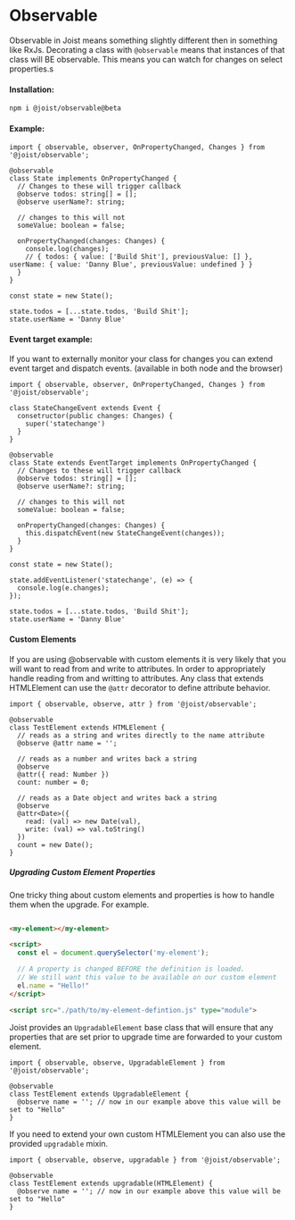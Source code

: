 # Observable

Observable in Joist means something slightly different then in something like RxJs.
Decorating a class with `@observable` means that instances of that class will BE observable. This means you can watch for changes on select properties.s

#### Installation:

```BASH
npm i @joist/observable@beta
```

#### Example:

```TS
import { observable, observer, OnPropertyChanged, Changes } from '@joist/observable';

@observable
class State implements OnPropertyChanged {
  // Changes to these will trigger callback
  @observe todos: string[] = [];
  @observe userName?: string;

  // changes to this will not
  someValue: boolean = false;

  onPropertyChanged(changes: Changes) {
    console.log(changes);
    // { todos: { value: ['Build Shit'], previousValue: [] }, userName: { value: 'Danny Blue', previousValue: undefined } }
  }
}

const state = new State();

state.todos = [...state.todos, 'Build Shit'];
state.userName = 'Danny Blue'
```

#### Event target example:

If you want to externally monitor your class for changes you can extend event target and dispatch events. (available in both node and the browser)

```TS
import { observable, observer, OnPropertyChanged, Changes } from '@joist/observable';

class StateChangeEvent extends Event {
  consetructor(public changes: Changes) {
    super('statechange')
  }
}

@observable
class State extends EventTarget implements OnPropertyChanged {
  // Changes to these will trigger callback
  @observe todos: string[] = [];
  @observe userName?: string;

  // changes to this will not
  someValue: boolean = false;

  onPropertyChanged(changes: Changes) {
    this.dispatchEvent(new StateChangeEvent(changes));
  }
}

const state = new State();

state.addEventListener('statechange', (e) => {
  console.log(e.changes);
});

state.todos = [...state.todos, 'Build Shit'];
state.userName = 'Danny Blue'
```

#### Custom Elements

If you are using @observable with custom elements it is very likely that you will want to read from and write to attributes.
In order to appropriately handle reading from and writting to attributes. Any class that extends HTMLElement can use the `@attr` decorator to define attribute behavior.

```TS
import { observable, observe, attr } from '@joist/observable';

@observable
class TestElement extends HTMLElement {
  // reads as a string and writes directly to the name attribute
  @observe @attr name = '';

  // reads as a number and writes back a string
  @observe
  @attr({ read: Number })
  count: number = 0;

  // reads as a Date object and writes back a string
  @observe
  @attr<Date>({
    read: (val) => new Date(val),
    write: (val) => val.toString()
  })
  count = new Date();
}
```

##### Upgrading Custom Element Properties

One tricky thing about custom elements and properties is how to handle them when the upgrade. For example.

```HTML

<my-element></my-element>

<script>
  const el = document.querySelector('my-element');

  // A property is changed BEFORE the definition is loaded.
  // We still want this value to be available on our custom element
  el.name = "Hello!"
</script>

<script src="./path/to/my-element-defintion.js" type="module">
```

Joist provides an `UpgradableElement` base class that will ensure that any properties that are set prior to upgrade time are forwarded to your custom element.

```TS
import { observable, observe, UpgradableElement } from '@joist/observable';

@observable
class TestElement extends UpgradableElement {
  @observe name = ''; // now in our example above this value will be set to "Hello"
}
```

If you need to extend your own custom HTMLElement you can also use the provided `upgradable` mixin.

```TS
import { observable, observe, upgradable } from '@joist/observable';

@observable
class TestElement extends upgradable(HTMLElement) {
  @observe name = ''; // now in our example above this value will be set to "Hello"
}
```
